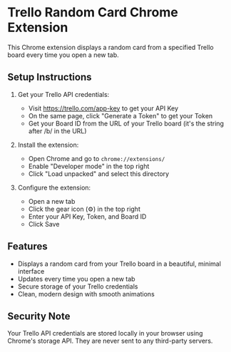 # Trello Random Card Chrome Extension

This Chrome extension displays a random card from a specified Trello board every time you open a new tab.

## Setup Instructions

1. Get your Trello API credentials:
   - Visit https://trello.com/app-key to get your API Key
   - On the same page, click "Generate a Token" to get your Token
   - Get your Board ID from the URL of your Trello board (it's the string after /b/ in the URL)

2. Install the extension:
   - Open Chrome and go to `chrome://extensions/`
   - Enable "Developer mode" in the top right
   - Click "Load unpacked" and select this directory

3. Configure the extension:
   - Open a new tab
   - Click the gear icon (⚙️) in the top right
   - Enter your API Key, Token, and Board ID
   - Click Save

## Features

- Displays a random card from your Trello board in a beautiful, minimal interface
- Updates every time you open a new tab
- Secure storage of your Trello credentials
- Clean, modern design with smooth animations

## Security Note

Your Trello API credentials are stored locally in your browser using Chrome's storage API. They are never sent to any third-party servers.
